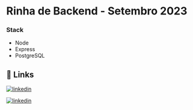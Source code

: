 # Rinha de Backend - Setembro 2023

### Stack
- Node
- Express
- PostgreSQL

## 🔗 Links
[![linkedin](https://img.shields.io/badge/github-000000?style=for-the-badge&logo=github&logoColor=white)](https://github.com/silasbrasil)

[![linkedin](https://img.shields.io/badge/linkedin-0A66C2?style=for-the-badge&logo=linkedin&logoColor=white)](www.linkedin.com/in/silas-brasil)